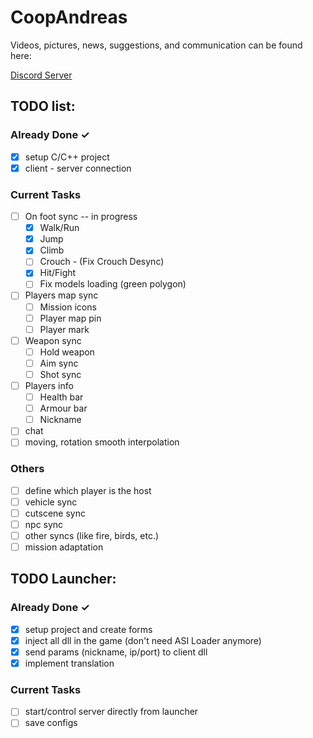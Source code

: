 # CoopAndreas

Videos, pictures, news, suggestions, and communication can be found here:

[Discord Server](https://discord.gg/TwQsR4qxVx)

## TODO list:
### Already Done ✓
- [X] setup C/C++ project
- [X] client - server connection

### Current Tasks
- [ ] On foot sync -- in progress
  - [x] Walk/Run
  - [x] Jump
  - [x] Climb
  - [ ] Crouch - (Fix Crouch Desync)
  - [x] Hit/Fight
  - [ ] Fix models loading (green polygon)
- [ ] Players map sync
  - [ ] Mission icons
  - [ ] Player map pin
  - [ ] Player mark
- [ ] Weapon sync
  - [ ] Hold weapon
  - [ ] Aim sync
  - [ ] Shot sync
- [ ] Players info
  - [ ] Health bar
  - [ ] Armour bar
  - [ ] Nickname
- [ ] chat
- [ ] moving, rotation smooth interpolation

### Others
- [ ] define which player is the host
- [ ] vehicle sync
- [ ] cutscene sync
- [ ] npc sync
- [ ] other syncs (like fire, birds, etc.)
- [ ] mission adaptation

## TODO Launcher:
### Already Done ✓
- [X] setup project and create forms
- [X] inject all dll in the game (don't need ASI Loader anymore)
- [X] send params (nickname, ip/port) to client dll
- [X] implement translation
### Current Tasks
- [ ] start/control server directly from launcher
- [ ] save configs
